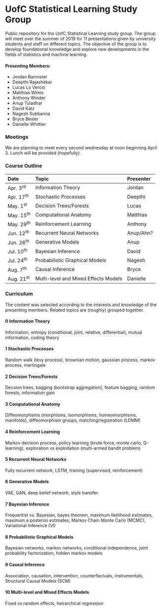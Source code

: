 # UofC Statistical Learning Study Group
Public repository for the UofC Statistical Learning study group. The group will meet over the summer of 2019 for 11 presentations given by university students and staff on different topics. The objective of the group is to develop foundational knowledge and explore new developments in the fields of statistics and machine learning. 

#### Presenting Members:
- Jordan Bannister
- Deepthi Rajashekar
- Lucas Lo Vercio
- Matthias Wilms
- Anthony Winder
- Anup Tuladhar
- David Katz
- Nagesh Subbanna
- Bryce Besler
- Danielle Whittier


### Meetings
We are planning to meet every second wednesday at noon beginning April 3. Lunch will be provided (hopefully). 

### Course Outline

| Date                     | Topic                                          | Presenter    |
|:------------------------ |:---------------------------------------------- |:---------    |
| Apr. 3<sup>rd</sup>      | Information Theory                             | Jordan       |
| Apr. 17<sup>th</sup>     | Stochastic Processes                           | Deepthi      |
| May. 1<sup>st</sup>      | Decision Trees/Forests                         | Lucas        |
| May. 15<sup>th</sup>     | Computational Anatomy                          | Matthias     |
| May. 29<sup>th</sup>     | Reinforcement Learning                         | Anthony      |
| Jun. 12<sup>th</sup>     | Recurrent Neural Networks                      | Anup/Ahn?    |
| Jun. 26<sup>th</sup>     | Generative Models                              | Anup         |
| Jul. 10<sup>th</sup>     | Bayesian Inference                             | David        |
| Jul. 24<sup>th</sup>     | Probabilistic Graphical Models                 | Nagesh       |
| Aug. 7<sup>th</sup>      | Causal Inference                               | Bryce        |
| Aug. 21<sup>st</sup>     | Multi-level and Mixed Effects Models           | Danielle     |

### Curriculum
The content was selected according to the interests and knowledge of the presenting members. Related topics are (roughly) grouped together.

#### 0 Information Theory 
Information, entropy (conditional, joint, relative, differential), mutual information, coding theory

#### 1 Stochastic Processes
Random walk (levy process), brownian motion, gaussian process, markov process, martingale

#### 2 Decision Trees/Forests 
Decsion trees, bagging (bootstrap aggregation), feature bagging, random forests, information gain

#### 3 Computational Anatomy 
Diffeomorphisms (morphisms, isomorphisms, homeomorphisms, manifolds), diffeomorphism groups, matching/registration (LDMM)

#### 4 Reinforcement Learning 
Markov decision process, policy learning (brute force, monte carlo, Q-learning), exploration vs exploitation (multi-armed bandit problem)

#### 5 Recurrent Neural Networks 
Fully recurrent network, LSTM, training (supervised, reinforcement)

#### 6 Generative Models 
VAE, GAN, deep belief network, style transfer.

#### 7 Bayesian Inference 
Frequentist vs. Bayesian, bayes theorem, maximum likelihood estimates, maximum a posterori estimates, Markov Chain Monte Carlo (MCMC), Variational Inference (VI)

#### 8 Probabilistic Graphical Models
Bayesian networks, markov networks, conditional independence, joint probability factorization, hidden markov models

#### 9 Causal Inference
Association, causation, intervention, counterfactuals, instrumentals, Structural Causal Models (SCM)

#### 10 Multi-level and Mixed Effects Models 
Fixed vs random effects, heirarchical regression
